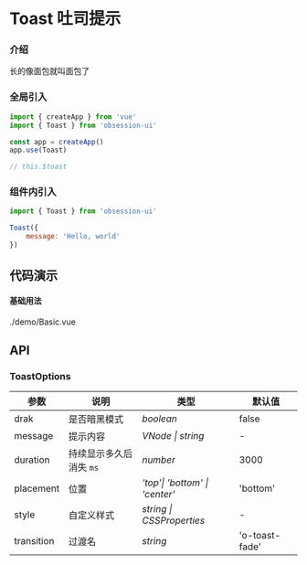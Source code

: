 # Toast 吐司提示

### 介绍

长的像面包就叫面包了

### 全局引入

```js
import { createApp } from 'vue'
import { Toast } from 'obsession-ui'

const app = createApp()
app.use(Toast)

// this.$toast
```

### 组件内引入

```js
import { Toast } from 'obsession-ui'

Toast({
    message: 'Hello, world'
})
```

## 代码演示

#### 基础用法

<demo-code>./demo/Basic.vue</demo-code>

## API

### ToastOptions

| 参数      | 说明           | 类型                                                                | 默认值 |
| --------- | -------------- | ------------------------------------------------------------------- | ------ |
| drak      | 是否暗黑模式       | _boolean_          | false     |
| message     | 提示内容   | _VNode \| string_           | -      |
| duration  | 持续显示多久后消失 `ms`       | _number_                                                           | 3000  |
| placement      | 位置       | _'top'\| 'bottom' \| 'center'_                                                           | 'bottom'   |
| style | 自定义样式 | _string \| CSSProperties_ | - |
| transition | 过渡名 | _string_ | 'o-toast-fade' |